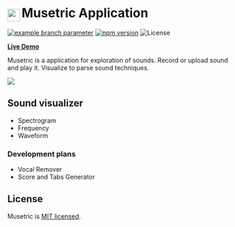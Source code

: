 # <img src="https://user-images.githubusercontent.com/7475599/219905035-c7ac6484-e8f3-4b3c-bb7d-f7872abe1a9b.png" width="28" height="28" style="float: left; margin-top: 8px; margin-right: 4px;"> Musetric Application

[![example branch parameter](https://github.com/popelenkow/Musetric/actions/workflows/musetric-app.yml/badge.svg?branch=main)](https://github.com/popelenkow/Musetric/actions/workflows/musetric.yml)
[![npm version](https://img.shields.io/npm/v/musetric-app)](https://www.npmjs.com/package/musetric-app)
![License](https://img.shields.io/github/license/popelenkow/musetric)

[**Live Demo**](https://popelenkow.github.io/Musetric/)

Musetric is a application for exploration of sounds. Record or upload sound and play it. Visualize to parse sound techniques.

<img src="https://user-images.githubusercontent.com/7475599/118389995-f3e13f00-b656-11eb-8e7b-e6957948a482.png">

## Sound visualizer

- Spectrogram
- Frequency
- Waveform

### Development plans

- Vocal Remover
- Score and Tabs Generator

## License

Musetric is [MIT licensed](https://github.com/popelenkow/Musetric/blob/main/license.md).